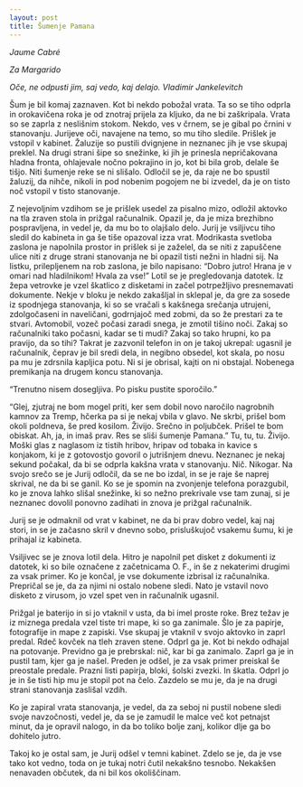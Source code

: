```yaml
---
layout: post
title: Šumenje Pamana
---
```

*Jaume Cabré*

*Za Margarido*

*Oče, ne odpusti jim, saj vedo, kaj delajo.
Vladimir Jankelevitch*


Šum je bil komaj zaznaven. Kot bi nekdo pobožal vrata. Ta so se tiho odprla in orokavičena roka je od znotraj prijela za kljuko, da ne bi zaškripala. Vrata so se zaprla z neslišnim stokom. Nekdo, ves v črnem, se je gibal po črnini v stanovanju. Jurijeve oči, navajene na temo, so mu tiho sledile. Prišlek je vstopil v kabinet. Žaluzije so pustili dvignjene in neznanec jih je vse skupaj preklel. Na drugi strani šipe so snežinke, ki jih je prinesla nepričakovana hladna fronta, ohlajevale nočno pokrajino in jo, kot bi bila grob, delale še tišjo. Niti šumenje reke se ni slišalo. Odločil se je, da raje ne bo spustil žaluzij, da nihče, nikoli in pod nobenim pogojem ne bi izvedel, da je on tisto noč vstopil v tisto stanovanje.

Z nejevoljnim vzdihom se je prišlek usedel za pisalno mizo, odložil aktovko na tla zraven stola in prižgal računalnik. Opazil je, da je miza brezhibno pospravljena, in vedel je, da mu bo to olajšalo delo. Jurij je vsiljivcu tiho sledil do kabineta in ga še tiše opazoval izza vrat. Modrikasta svetloba zaslona je napolnila prostor in prišlek si je zaželel, da se niti z zapuščene ulice niti z druge strani stanovanja ne bi opazil tisti nežni in hladni sij. Na listku, prilepljenem na rob zaslona, je bilo napisano: “Dobro jutro! Hrana je v omari nad hladilnikom! Hvala za vse!” Lotil se je pregledovanja datotek. Iz žepa vetrovke je vzel škatlico z disketami in začel potrpežljivo presnemavati dokumente. Nekje v bloku je nekdo zakašljal in sklepal je, da gre za sosede iz spodnjega stanovanja, ki so se vračali s kakšnega srečanja utrujeni, zdolgočaseni in naveličani, godrnjajoč med zobmi, da so že prestari za te stvari. Avtomobil, vozeč počasi zaradi snega, je zmotil tišino noči. Zakaj so računalniki tako počasni, kadar se ti mudi? Zakaj so tako hrupni, ko pa pravijo, da so tihi? Takrat je zazvonil telefon in on je takoj ukrepal: ugasnil je računalnik, čeprav je bil sredi dela, in negibno obsedel, kot skala, po nosu pa mu je zdrsnila kapljica potu. Ni si je obrisal, kajti on ni obstajal. Nobenega premikanja na drugem koncu stanovanja.

“Trenutno nisem dosegljiva. Po pisku pustite sporočilo.”

“Glej, zjutraj ne bom mogel priti, ker sem dobil novo naročilo nagrobnih kamnov za Tremp, hčerka pa si je nekaj vbila v glavo. Ne skrbi, prišel bom okoli poldneva, še pred kosilom. Živijo. Srečno in poljubček. Prišel te bom obiskat. Ah, ja, in imaš prav. Res se sliši šumenje Pamana.”
Tu, tu, tu. Živijo. Moški glas z naglasom iz tistih hribov, hripav od tobaka in kavice s konjakom, ki je z gotovostjo govoril o jutrišnjem dnevu. Neznanec je nekaj sekund počakal, da bi se odprla kakšna vrata v stanovanju. Nič. Nikogar. Na svojo srečo se je Jurij odločil, da se ne bo izdal, in se je raje še naprej skrival, ne da bi se ganil. Ko se je spomin na zvonjenje telefona porazgubil, ko je znova lahko slišal snežinke, ki so nežno prekrivale vse tam zunaj, si je neznanec dovolil ponovno zadihati in znova je prižgal računalnik.

Jurij se je odmaknil od vrat v kabinet, ne da bi prav dobro vedel, kaj naj stori, in se je začasno skril v dnevno sobo, prisluškujoč vsakemu šumu, ki je prihajal iz kabineta.

Vsiljivec se je znova lotil dela. Hitro je napolnil pet disket z dokumenti iz datotek, ki so bile označene z začetnicama O. F., in še z nekaterimi drugimi za vsak primer. Ko je končal, je vse dokumente izbrisal iz računalnika. Prepričal se je, da za njimi ni ostalo nobene sledi. Nato je vstavil novo disketo z virusom, jo vzel spet ven in računalnik ugasnil.

Prižgal je baterijo in si jo vtaknil v usta, da bi imel proste roke. Brez težav je iz miznega predala vzel tiste tri mape, ki so ga zanimale. Šlo je za papirje, fotografije in mape z zapiski. Vse skupaj je vtaknil v svojo aktovko in zaprl predal. Rdeč kovček na tleh zraven stene. Odprl ga je. Kot bi nekdo odhajal na potovanje. Previdno ga je prebrskal: nič, kar bi ga zanimalo. Zaprl ga je in pustil tam, kjer ga je našel. Preden je odšel, je za vsak primer preiskal še preostale predale. Prazni listi papirja, bloki, šolski zvezki. In škatla. Odprl jo je in še tisti hip mu je stopil pot na čelo. Zazdelo se mu je, da je na drugi strani stanovanja zaslišal vzdih.

Ko je zapiral vrata stanovanja, je vedel, da za seboj ni pustil nobene sledi svoje navzočnosti, vedel je, da se je zamudil le malce več kot petnajst minut, da je opravil nalogo, in da bo toliko bolje zanj, kolikor dlje ga bo dohitelo jutro.

Takoj ko je ostal sam, je Jurij odšel v temni kabinet. Zdelo se je, da je vse tako kot vedno, toda on je tukaj notri čutil nekakšno tesnobo. Nekakšen nenavaden občutek, da ni bil kos okoliščinam.



